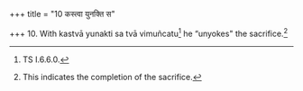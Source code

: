 +++
title = "10 कस्त्वा युनक्ति स"

+++
10. With kastvā yunakti sa tvā vimuñcatu[^1] he “unyokes" the sacrifice.[^2]  

[^1]: TS I.6.6.0.  

[^2]: This indicates the completion of the sacrifice.
